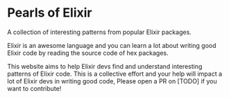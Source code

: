 # Pearls of Elixir

A collection of interesting patterns from popular Elixir packages.

Elixir is an awesome language and you can learn a lot about writing good Elixir
code by reading the source code of hex packages.

This website aims to help Elixir devs find and understand interesting patterns
of Elixir code. This is a collective effort and your help will impact a lot of
Elixir devs in writing good code, Please open a PR on [TODO] if you want to
contribute!
